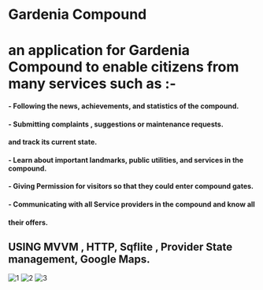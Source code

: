 # Gardenia Compound

####
# an application for Gardenia Compound to enable citizens from many services such as :-

#### - Following the news, achievements, and statistics of the compound.
#### - Submitting complaints , suggestions or maintenance requests.    
####   and track its current state.
#### - Learn about important landmarks, public utilities, and services in the compound.
#### - Giving Permission for visitors so that they could enter compound gates.
#### - Communicating with all Service providers in the compound and know all 
####   their offers.


## USING MVVM , HTTP, Sqflite , Provider State management, Google Maps. 

![1](https://user-images.githubusercontent.com/38192189/139588888-6cd15deb-2bbe-4af0-b3a6-4ee53bf44255.PNG)
![2](https://user-images.githubusercontent.com/38192189/139588894-ee2df55d-d9d7-40e2-b136-5adb9fa8741e.PNG)
![3](https://user-images.githubusercontent.com/38192189/139588898-f2bde591-6e7e-471e-a6dc-16e6341a9192.PNG)
